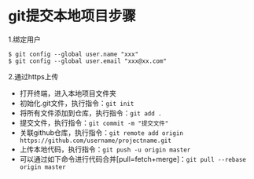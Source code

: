 # git提交本地项目步骤
1.绑定用户
```
$ git config --global user.name "xxx"
$ git config --global user.email "xxx@xx.com"
```
2.通过https上传
- 打开终端，进入本地项目文件夹
- 初始化.git文件，执行指令：`git init`
- 将所有文件添加到仓库，执行指令：`git add .`
- 提交文件，执行指令：`git commit -m "提交文件"`
- 关联github仓库，执行指令：`git remote add origin https://github.com/username/projectname.git`
- 上传本地代码，执行指令：`git push -u origin master`
- 可以通过如下命令进行代码合并[pull=fetch+merge]：`git pull --rebase origin master`
